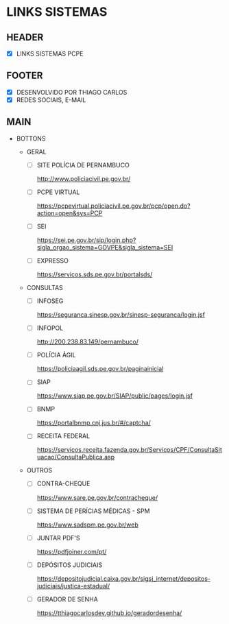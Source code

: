 # LINKS SISTEMAS

## HEADER

- [x] LINKS SISTEMAS PCPE

## FOOTER

- [x] DESENVOLVIDO POR THIAGO CARLOS
- [x] REDES SOCIAIS, E-MAIL

## MAIN

- BOTTONS

  - GERAL

    - [ ] SITE POLÍCIA DE PERNAMBUCO

      http://www.policiacivil.pe.gov.br/

    - [ ] PCPE VIRTUAL

      https://pcpevirtual.policiacivil.pe.gov.br/pcp/open.do?action=open&sys=PCP

    - [ ] SEI

      https://sei.pe.gov.br/sip/login.php?sigla_orgao_sistema=GOVPE&sigla_sistema=SEI

    - [ ] EXPRESSO

      https://servicos.sds.pe.gov.br/portalsds/

  - CONSULTAS

    - [ ] INFOSEG

      https://seguranca.sinesp.gov.br/sinesp-seguranca/login.jsf

    - [ ] INFOPOL

      http://200.238.83.149/pernambuco/

    - [ ] POLÍCIA ÁGIL

      https://policiaagil.sds.pe.gov.br/paginainicial

    - [ ] SIAP

      https://www.siap.pe.gov.br/SIAP/public/pages/login.jsf

    - [ ] BNMP

      https://portalbnmp.cnj.jus.br/#/captcha/

    - [ ] RECEITA FEDERAL

      https://servicos.receita.fazenda.gov.br/Servicos/CPF/ConsultaSituacao/ConsultaPublica.asp

  - OUTROS

    - [ ] CONTRA-CHEQUE

      https://www.sare.pe.gov.br/contracheque/

    - [ ] SISTEMA DE PERÍCIAS MÉDICAS - SPM

      https://www.sadspm.pe.gov.br/web

    - [ ] JUNTAR PDF'S

      https://pdfjoiner.com/pt/

    - [ ] DEPÓSITOS JUDICIAIS

      https://depositojudicial.caixa.gov.br/sigsj_internet/depositos-judiciais/justica-estadual/

    - [ ] GERADOR DE SENHA

      https://tthiagocarlosdev.github.io/geradordesenha/

